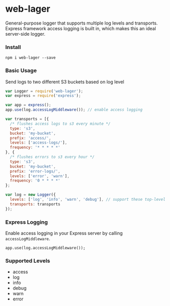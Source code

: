 # web-lager

General-purpose logger that supports multiple log levels and transports.  Express framework access logging is built in, which makes this an ideal server-side logger.

### Install
```
npm i web-lager --save
```


### Basic Usage
Send logs to two different S3 buckets based on log level
```javascript
var Logger = require('web-lager');
var express = require('express');

var app = express();
app.use(log.accessLogMiddleware()); // enable access logging

var transports = [{
  /* flushes access logs to s3 every minute */
  type: 's3',
  bucket: 'my-bucket',
  prefix: 'access/',
  levels: ['access-logs/'],
  frequency: '* * * * *'  
}, {
  /* flushes errors to s3 every hour */
  type: 's3',
  bucket: 'my-bucket',
  prefix: 'error-logs/',
  levels: ['error', 'warn'],
  frequency: '0 * * * *'  
};

var log = new Logger({
  levels: ['log', 'info', 'warn', 'debug'], // support these top-level types
  transports: transports
});

```

### Express Logging
Enable access logging in your Express server by calling `accessLogMiddleware`.
```
app.use(log.accessLogMiddleware());
```

### Supported Levels
- access
- log
- info
- debug
- warn
- error
